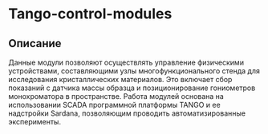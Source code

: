 # Tango-control-modules
## Описание
Данные модули позволяют осуществлять управление физическими устройствами, составляющими узлы многофункционального стенда для исследования кристаллических материалов. Это включает сбор показаний с датчика массы образца и позиционирование гониометров монохроматора в пространстве. Работа модулей основана на использовании SCADA программной платформы TANGO и ее надстройки Sardana, позволяющим проводить автоматизированные эксперименты. 